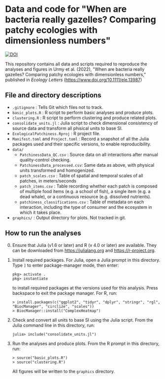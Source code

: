 # Data and code for "When are bacteria really gazelles? Comparing patchy ecologies with dimensionless numbers"



[![DOI](https://zenodo.org/badge/DOI/10.5281/zenodo.6001151.svg)](https://doi.org/10.5281/zenodo.6001151)


This repository contains all data and scripts required to reproduce the analyses and figures in Urmy et al. (2022), "When are bacteria really gazelles? Comparing patchy ecologies with dimensionless numbers," published in *Ecology Letters* (https://www.doi.org/10.1111/ele.13987)

## File and directory descriptions

* `.gitignore` : Tells Git which files not to track.
* `basic_plots.R` : R script to perform basic analyses and produce plots.
* `clustering.R` : R script to perform clustering and produce related plots.
* `consolidate_units.jl` : Julia script to check dimensional consistency of source data and transform all phisical units to base SI.
* `EcologicalPatchiness.Rproj` : R project file.
* `Manifest.toml` and `Project.toml` : Record a snapshot of all the Julia packages used and their specific versions, to enable reproducibility.
* `data/`
  * `PatchinessData_QC.csv` : Source data on all interactions after manual quality-control checking.
  * `PatchinessData_processed.csv`: Same data as above, with physical units transformed and homogenized.
  * `patch_scales.csv` : Table of spatial and temporal scales of all patches, in meters/seconds
  * `patch_items.csv` : Table recording whether each patch is composed of multiple food items (e.g. a school of fish), a single item (e.g. a dead whale), or a continuous resource (e.g. dissolved nutrients).
  * `patchiness_classifications.csv` : Table of metadata on each interaction, including the type of consumer and the ecosystem in which it takes place.
* `graphics/` : Output directory for plots. Not tracked in git.
  
## How to run the analyses

0. Ensure that Julia (v1.6 or later) and R (v 4.0 or later) are available. They can be downloaded from https://julialang.org and https://r-project.org.

1. Install required packages. For Julia, open a Julia prompt in this directory. Type `]` to enter package-manager mode, then enter:  

    ```
    pkg> activate .
    pkg> instantiate
    ```  

    to install required packages at the versions used for this analysis. Press backspace to exit the package manager. For R, run:

    ```
    > install.packages(c("ggplot2", "tidyr", "dplyr", "stringr", "rgl", "BiocManager", "circlize", "scales"))
    > BiocManager::install("ComplexHeatmap")
    ```

2. Check and convert all units to base SI using the Julia script. From the Julia command line in this directory, run:  

    ```
    julia> include("consolidate_units.jl")
    ```

3. Run the analyses and produce plots. From the R prompt in this directory, run:

    ```
    > source("basic_plots.R")
    > source("clustering.R")
    ```
    
    All figures will be written to the `graphics` directory.
